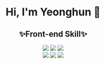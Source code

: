 
<div align="center">
  
  <h1> Hi, I'm Yeonghun 👋 </h1>
  
 
 
  
<h2>✨Front-end Skill✨</h2>
   
  <div>
    <img src="https://img.shields.io/static/v1?style=for-the-badge&message=Tailwind+CSS&color=222222&logo=Tailwind+CSS&logoColor=06B6D4&label="/>
    <img src="https://img.shields.io/badge/Javascript-black?style=flat-square&logo=javascript&logoColor=F7DF1E"/>
    <img src="https://img.shields.io/badge/React-black?style=flat-square&logo=react&logoColor=61DAFB"/>
  </div>
  
  <div> 
    <img src="https://img.shields.io/badge/CSS3-black?style=flat-square&logo=CSS3&logoColor=1572B6"/>
    <img src="https://img.shields.io/badge/SASS-black?style=flat-square&logo=Sass&logoColor=CC6699"/>
    <img src="https://img.shields.io/badge/StyledComponents-black?style=flat-square&logo=styled-components&logoColor=DB7093"/>
  </div>
</div>


<!--
**YeonghunKO/YeonghunKO** is a ✨ _special_ ✨ repository because its `README.md` (this file) appears on your GitHub profile.

Here are some ideas to get you started:

- 🔭 I’m currently working on ...
- 🌱 I’m currently learning ...
- 👯 I’m looking to collaborate on ...
- 🤔 I’m looking for help with ...
- 💬 Ask me about ...
- 📫 How to reach me: ...
- 😄 Pronouns: ...
- ⚡ Fun fact: ...
-->
